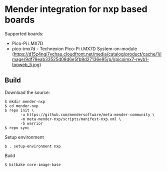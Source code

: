 # Mender integration for nxp based boards

Supported boards:

 - Pico-Pi i.MX7D
 - pico-imx7d - Technexion Pico-Pi i.MX7D System-on-module (https://d15z4ngi7vchau.cloudfront.net/media/catalog/product/cache/1/image/9df78eab33525d08d6e5fb8d27136e95/p/i/picoimx7-revb1-topweb_5.jpg)

## Build

Download the source:

    $ mkdir mender-nxp
    $ cd mender-nxp
    $ repo init \
           -u https://github.com/mendersoftware/meta-mender-community \
           -m meta-mender-nxp/scripts/manifest-nxp.xml \
           -b warrior
    $ repo sync

Setup environment

    $ . setup-environment nxp

Build

    $ bitbake core-image-base
